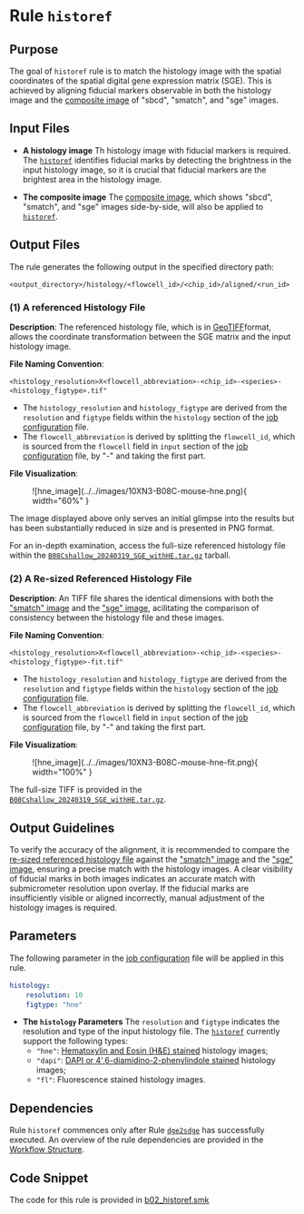 # Rule `historef`

## Purpose
The goal of `historef` rule is to match the histology image with the spatial coordinates of the spatial digital gene expression matrix (SGE). This is achieved by aligning fiducial markers observable in both the histology image and the [composite image](./align.md#3-a-comprehensive-view-of-sbcd-smatch-and-sge-images) of "sbcd", "smatch", and "sge" images.

## Input Files

* **A histology image**
Th histology image with fiducial markers is required. The [`historef`](https://github.com/seqscope/historef) identifies fiducial marks by detecting the brightness in the input histology image, so it is crucial that fiducial markers are the brightest area in the histology image.

* **The composite image**
The [composite image](./align.md#3-a-comprehensive-view-of-sbcd-smatch-and-sge-images), which shows "sbcd", "smatch", and "sge" images side-by-side, will also be applied to [`historef`](https://github.com/seqscope/historef).

## Output Files
The rule generates the following output in the specified directory path:
```
<output_directory>/histology/<flowcell_id>/<chip_id>/aligned/<run_id>
```

### (1) A referenced Histology File
**Description**:
The referenced histology file, which is in [GeoTIFF](https://en.wikipedia.org/wiki/GeoTIFF)format, allows the coordinate transformation between the SGE matrix and the input histology image.

**File Naming Convention**:

```
<histology_resolution>X<flowcell_abbreviation>-<chip_id>-<species>-<histology_figtype>.tif"
```

 * The `histology_resolution` and `histology_figtype` are derived from the `resolution` and `figtype` fields within the `histology` section of the [job configuration](../../getting_started/job_config.md) file.
 * The `flowcell_abbreviation` is derived by splitting the `flowcell_id`, which is sourced from the `flowcell` field in `input` section of the [job configuration](./path-to-job-configuration) file, by "-" and taking the first part.

**File Visualization**:
<figure markdown="span">
![hne_image](../../images/10XN3-B08C-mouse-hne.png){ width="60%" }
</figure>

The image displayed above only serves an initial glimpse into the results but has been substantially reduced in size and is presented in PNG format.

For an in-depth examination, access the full-size referenced histology file within the [`B08Cshallow_20240319_SGE_withHE.tar.gz`](https://doi.org/10.5281/zenodo.10841778) tarball.


### (2) A Re-sized Referenced Histology File
**Description**:
An TIFF file shares the identical dimensions with both the ["smatch" image](./smatch.md#2-a-smatch-image) and the ["sge" image](./dge2sdge.md#2-an-sge-image), acilitating the comparison of consistency between the histology file and these images.

**File Naming Convention**:

```
<histology_resolution>X<flowcell_abbreviation>-<chip_id>-<species>-<histology_figtype>-fit.tif"
```

 * The `histology_resolution` and `histology_figtype` are derived from the `resolution` and `figtype` fields within the `histology` section of the [job configuration](../../getting_started/job_config.md) file.
 * The `flowcell_abbreviation` is derived by splitting the `flowcell_id`, which is sourced from the `flowcell` field in `input` section of the [job configuration](./path-to-job-configuration) file, by "-" and taking the first part.

**File Visualization**:
<figure markdown="span">
![hne_image](../../images/10XN3-B08C-mouse-hne-fit.png){ width="100%" }
</figure>

The full-size TIFF is provided in the [`B08Cshallow_20240319_SGE_withHE.tar.gz`](https://doi.org/10.5281/zenodo.10841778).

## Output Guidelines
To verify the accuracy of the alignment, it is recommended to compare the [re-sized referenced histology file](#2-a-re-sized-referenced-histology-file) against the ["smatch" image](./smatch.md#2-a-smatch-image) and the ["sge" image](./dge2sdge.md#2-an-sge-image), ensuring a precise match with the histology images. A clear visibility of fiducial marks in both images indicates an accurate match with submicrometer resolution upon overlay. If the fiducial marks are insufficiently visible or aligned incorrectly, manual adjustment of the histology images is required.

## Parameters

The following parameter in the [job configuration](../../getting_started/job_config.md) file will be applied in this rule.

```yaml
histology:
    resolution: 10
    figtype: "hne"
```

* **The `histology` Parameters**
    The `resolution` and `figtype` indicates the resolution and type of the input histology file. The [`historef`](https://github.com/seqscope/historef) currently support the following types:
    * `"hne"`: [Hematoxylin and Eosin (H&E) stained](https://en.wikipedia.org/wiki/H%26E_stain) histology images;
    * `"dapi"`: [DAPI or 4',6-diamidino-2-phenylindole stained](https://en.wikipedia.org/wiki/DAPI) histology images;
    * `"fl"`: Fluorescence stained histology images.

## Dependencies
Rule `historef` commences only after Rule [`dge2sdge`](./dge2sdge.md) has successfully executed. An overview of the rule dependencies are provided in the [Workflow Structure](../../home/workflow_structure.md).

## Code Snippet
The code for this rule is provided in [b02_historef.smk](https://github.com/seqscope/NovaScope/blob/main/rules/b02_historef.smk)
